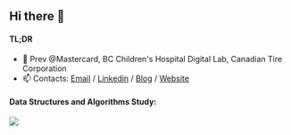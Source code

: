 ## Hi there 👋
#### TL;DR
- 👣 Prev @Mastercard, BC Children's Hospital Digital Lab, Canadian Tire Corporation
- 📫 Contacts: [Email](mailto:dlee.dev365@gmail.com) / [Linkedin](https://www.linkedin.com/in/dleedev365) / [Blog](https://dev.to/dleedev365) / [Website](https://dleedev365.github.io)
#### Data Structures and Algorithms Study:
![](https://leetcard.jacoblin.cool/dlee0528?ext=heatmap)
